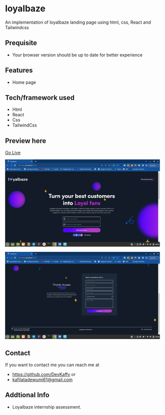 # loyalbaze
An implementation of loyalbaze landing page using html, css, React and Tailwindcss

## Prequisite
- Your browser version should be up to date for better experience

## Features
- Home page

## Tech/framework used
- Html
- React
- Css
- TailwindCss

## Preview here
[Go Live](https://loyal-baze.netlify.app/)

![screenshot](/public/loyal-baze-herosection.png)

![screenshot](/public/loyal-baze-sectiontwo.png)

## Contact
If you want to contact me you can reach me at
- https://github.com/DevKaffy or
- kafilatadewumi61@gmail.com

## Addtional Info
- Loyalbaze internship assessment.
